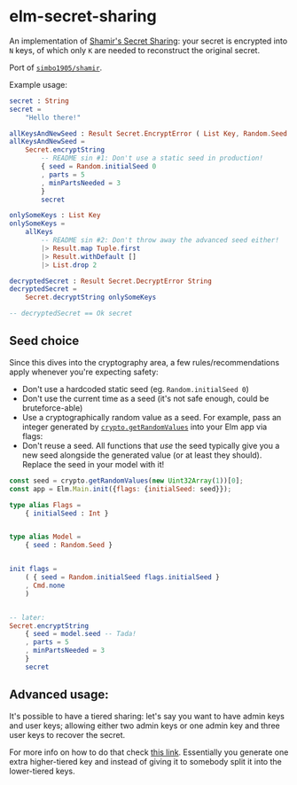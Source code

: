 # elm-secret-sharing

An implementation of [Shamir's Secret Sharing](https://en.wikipedia.org/wiki/Shamir's_Secret_Sharing): your secret is encrypted into `N` keys, of which only `K` are needed to reconstruct the original secret.

Port of [`simbo1905/shamir`](https://github.com/simbo1905/shamir).

Example usage:
```elm
secret : String
secret =
    "Hello there!"

allKeysAndNewSeed : Result Secret.EncryptError ( List Key, Random.Seed )
allKeysAndNewSeed =
    Secret.encryptString
        -- README sin #1: Don't use a static seed in production!
        { seed = Random.initialSeed 0
        , parts = 5
        , minPartsNeeded = 3
        }
        secret

onlySomeKeys : List Key
onlySomeKeys =
    allKeys
        -- README sin #2: Don't throw away the advanced seed either!
        |> Result.map Tuple.first
        |> Result.withDefault []
        |> List.drop 2

decryptedSecret : Result Secret.DecryptError String
decryptedSecret =
    Secret.decryptString onlySomeKeys

-- decryptedSecret == Ok secret
```

## Seed choice

Since this dives into the cryptography area, a few rules/recommendations apply
whenever you're expecting safety:

* Don't use a hardcoded static seed (eg. `Random.initialSeed 0`)
* Don't use the current time as a seed (it's not safe enough, could be
  bruteforce-able)
* Use a cryptographically random value as a seed. For example, pass an integer
  generated by [`crypto.getRandomValues`](https://developer.mozilla.org/en-US/docs/Web/API/Crypto/getRandomValues)
  into your Elm app via flags:
* Don't reuse a seed. All functions that _use_ the seed typically give you a new
  seed alongside the generated value (or at least they should). Replace the seed
  in your model with it!

```javascript
const seed = crypto.getRandomValues(new Uint32Array(1))[0];
const app = Elm.Main.init({flags: {initialSeed: seed}});
```

```elm
type alias Flags =
    { initialSeed : Int }


type alias Model =
    { seed : Random.Seed }


init flags =
    ( { seed = Random.initialSeed flags.initialSeed }
    , Cmd.none
    )


-- later:
Secret.encryptString
    { seed = model.seed -- Tada!
    , parts = 5
    , minPartsNeeded = 3
    }
    secret
```

## Advanced usage:

It's possible to have a tiered sharing: let's say you want to have admin keys and
user keys; allowing either two admin keys or one admin key and three user keys to
recover the secret.

For more info on how to do that check [this link](https://github.com/simbo1905/shamir#tiered-sharing-java).
Essentially you generate one extra higher-tiered key and instead of giving it to
somebody split it into the lower-tiered keys.
